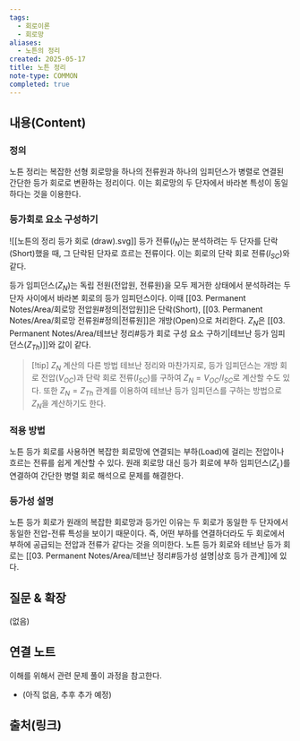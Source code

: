 ```yaml
---
tags:
  - 회로이론
  - 회로망
aliases:
  - 노튼의 정리
created: 2025-05-17
title: 노튼 정리
note-type: COMMON
completed: true
---
```


## 내용(Content)
### 정의
노튼 정리는 복잡한 선형 회로망을 하나의 전류원과 하나의 임피던스가 병렬로 연결된 간단한 등가 회로로 변환하는 정리이다. 이는 회로망의 두 단자에서 바라본 특성이 동일하다는 것을 이용한다.

### 등가회로 요소 구성하기
![[노튼의 정리 등가 회로 (draw).svg]]
등가 전류($I_N$)는 분석하려는 두 단자를 단락(Short)했을 때, 그 단락된 단자로 흐르는 전류이다. 이는 회로의 단락 회로 전류($I_{SC}$)와 같다.

등가 임피던스($Z_N$)는 독립 전원(전압원, 전류원)을 모두 제거한 상태에서 분석하려는 두 단자 사이에서 바라본 회로의 등가 임피던스이다. 이때 [[03. Permanent Notes/Area/회로망 전압원#정의|전압원]]은 단락(Short), [[03. Permanent Notes/Area/회로망 전류원#정의|전류원]]은 개방(Open)으로 처리한다. $Z_N$은 [[03. Permanent Notes/Area/테브난 정리#등가 회로 구성 요소 구하기|테브난 등가 임피던스($Z_{Th}$)]]와 값이 같다.

>[!tip] $Z_N$ 계산의 다른 방법
>테브난 정리와 마찬가지로, 등가 임피던스는 개방 회로 전압($V_{OC}$)과 단락 회로 전류($I_{SC}$)를 구하여 $Z_N = V_{OC} / I_{SC}$로 계산할 수도 있다. 또한 $Z_N = Z_{Th}$ 관계를 이용하여 테브난 등가 임피던스를 구하는 방법으로 $Z_N$을 계산하기도 한다.

### 적용 방법
노튼 등가 회로를 사용하면 복잡한 회로망에 연결되는 부하(Load)에 걸리는 전압이나 흐르는 전류를 쉽게 계산할 수 있다. 원래 회로망 대신 등가 회로에 부하 임피던스($Z_L$)를 연결하여 간단한 병렬 회로 해석으로 문제를 해결한다.

### 등가성 설명
노튼 등가 회로가 원래의 복잡한 회로망과 등가인 이유는 두 회로가 동일한 두 단자에서 동일한 전압-전류 특성을 보이기 때문이다. 즉, 어떤 부하를 연결하더라도 두 회로에서 부하에 공급되는 전압과 전류가 같다는 것을 의미한다. 노튼 등가 회로와 테브난 등가 회로는 [[03. Permanent Notes/Area/테브난 정리#등가성 설명|상호 등가 관계]]에 있다.

## 질문 & 확장

(없음)

## 연결 노트
이해를 위해서 관련 문제 풀이 과정을 참고한다.
- (아직 없음, 추후 추가 예정)

## 출처(링크)